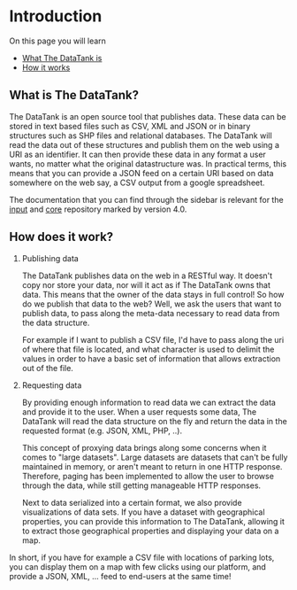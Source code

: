# Introduction

On this page you will learn

* [What The DataTank is](#what)
* [How it works](#how)

<a id='what' class='anchor'></a>
## What is The DataTank?

The DataTank is an open source tool that publishes data. These data can be stored in text based files such as CSV, XML and JSON or in binary structures such as SHP files and relational databases. The DataTank will read the data out of these structures and publish them on the web using a URI as an identifier. It can then provide these data in any format a user wants, no matter what the original datastructure was. In practical terms, this means that you can provide a JSON feed on a certain URI based on data somewhere on the web say, a CSV output from a google spreadsheet.

The documentation that you can find through the sidebar is relevant for the [input](https://github.com/tdt/input) and [core](https://github.com/tdt/core) repository marked by version 4.0.

<a id='how' class='anchor'></a>
## How does it work?

1. Publishing data

    The DataTank publishes data on the web in a RESTful way. It doesn't copy nor store your data, nor will it act as if The DataTank owns that data. This means that the owner of the data stays in full control! So how do we publish that data to the web? Well, we ask the users that want to publish data, to pass along the meta-data necessary to read data from the data structure.

    For example if I want to publish a CSV file, I'd have to pass along the uri of where that file is located, and what character is used to delimit the values in order to have a basic set of information that allows extraction out of the file.

2. Requesting data

    By providing enough information to read data we can extract the data and provide it to the user. When a user requests some data, The DataTank will read the data structure on the fly and return the data in the requested format (e.g. JSON, XML, PHP, ..).

    This concept of proxying data brings along some concerns when it comes to "large datasets". Large datasets are datasets that can't be fully maintained in memory, or aren't meant to return in one HTTP response. Therefore, paging has been implemented to allow the user to browse through the data, while still getting manageable HTTP responses.

    Next to data serialized into a certain format, we also provide visualizations of data sets. If you have a dataset with geographical properties, you can provide this information to The DataTank, allowing it to extract those geographical properties and displaying your data on a map.


In short, if you have for example a CSV file with locations of parking lots, you can display them on a map with few clicks using our platform, and provide a JSON, XML, ... feed to end-users at the same time!
